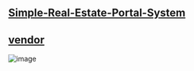 ## [Simple-Real-Estate-Portal-System](https://www.sourcecodester.com/php/15184/simple-real-estate-portal-system-phpoop-free-source-code.html)

## [vendor](https://www.sourcecodester.com/users/tips23)

![image](https://user-images.githubusercontent.com/54017627/160227362-4aa0d4f3-f647-4ffa-ae61-552c9e703d31.png)
